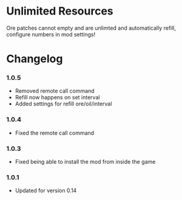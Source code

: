 Unlimited Resources
=============

Ore patches cannot empty and are unlimted and automatically refill, configure numbers in mod settings!

# Changelog
### 1.0.5
* Removed remote call command
* Refill now happens on set interval
* Added settings for refill ore/oil/interval
### 1.0.4
* Fixed the remote call command
### 1.0.3
* Fixed being able to install the mod from inside the game
### 1.0.1
* Updated for version 0.14